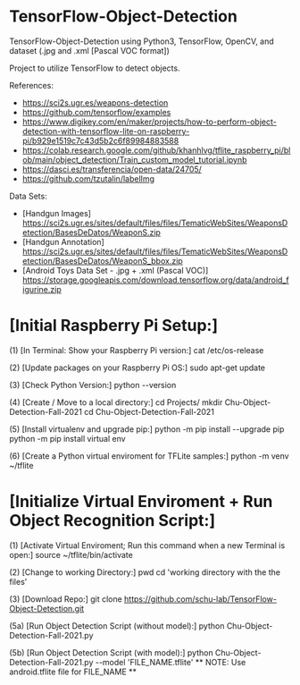 # TensorFlow-Object-Detection
TensorFlow-Object-Detection using Python3, TensorFlow, OpenCV, and dataset (.jpg and .xml [Pascal VOC format])

Project to utilize TensorFlow to detect objects. 

References: 
* https://sci2s.ugr.es/weapons-detection
* https://github.com/tensorflow/examples
* https://www.digikey.com/en/maker/projects/how-to-perform-object-detection-with-tensorflow-lite-on-raspberry-pi/b929e1519c7c43d5b2c6f89984883588
* https://colab.research.google.com/github/khanhlvg/tflite_raspberry_pi/blob/main/object_detection/Train_custom_model_tutorial.ipynb
* https://dasci.es/transferencia/open-data/24705/
* https://github.com/tzutalin/labelImg

Data Sets:
* [Handgun Images] https://sci2s.ugr.es/sites/default/files/files/TematicWebSites/WeaponsDetection/BasesDeDatos/WeaponS.zip
* [Handgun Annotation] https://sci2s.ugr.es/sites/default/files/files/TematicWebSites/WeaponsDetection/BasesDeDatos/WeaponS_bbox.zip
* [Android Toys Data Set - .jpg + .xml (Pascal VOC)] https://storage.googleapis.com/download.tensorflow.org/data/android_figurine.zip


# [Initial Raspberry Pi Setup:]

(1) [In Terminal: Show your Raspberry Pi version:]
cat /etc/os-release

(2) [Update packages on your Raspberry Pi OS:]
sudo apt-get update

(3) [Check Python Version:]
python --version

(4) [Create / Move to a local directory:]
cd Projects/
mkdir Chu-Object-Detection-Fall-2021
cd Chu-Object-Detection-Fall-2021

(5) [Install virtualenv and upgrade pip:]
python -m pip install --upgrade pip
python -m pip install virtual env

(6) [Create a Python virtual enviroment for TFLite samples:]
python -m venv ~/tflite


# [Initialize Virtual Enviroment + Run Object Recognition Script:]
(1) [Activate Virtual Enviroment; Run this command when a new Terminal is open:]
source ~/tflite/bin/activate

(2) [Change to working Directory:]
pwd
cd 'working directory with the the files'

(3) [Download Repo:]
git clone https://github.com/schu-lab/TensorFlow-Object-Detection.git

(5a) [Run Object Detection Script (without model):]
python Chu-Object-Detection-Fall-2021.py

(5b) [Run Object Detection Script (with model):]
python Chu-Object-Detection-Fall-2021.py --model 'FILE_NAME.tflite'
** NOTE: Use android.tflite file for FILE_NAME **
